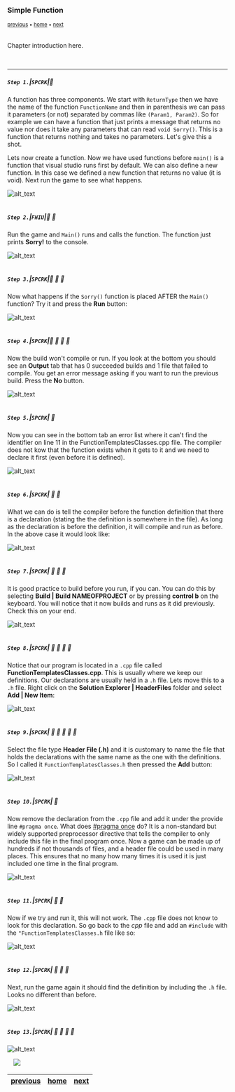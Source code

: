 <img src="https://via.placeholder.com/1000x4/45D7CA/45D7CA" alt="drawing" height="4px"/>

### Simple Function

<sub>[previous](../) • [home](../README.md#user-content-gms2-top-down-shooter) • [next](../)</sub>

<img src="https://via.placeholder.com/1000x4/45D7CA/45D7CA" alt="drawing" height="4px"/>

Chapter introduction here.

<br>

---


##### `Step 1.`\|`SPCRK`|:small_blue_diamond:

A function has three components. We start with `ReturnType` then we have the name of the function `FunctionName` and then in parenthesis we can pass it parameters (or not) separated by commas like `(Param1, Param2)`. So for example we can have a function that just prints a message that returns no value nor does it take any parameters that can read `void Sorry()`. This is a function that returns nothing and takes no parameters. Let's give this a shot.

Lets now create a function. Now we have used functions before `main()` is a function that visual studio runs first by default. We can also define a new function. In this case we defined a new function that returns no value (it is void). Next run the game to see what happens.

![alt_text](images/BasicFunctionVoid.jpg)

<img src="https://via.placeholder.com/500x2/45D7CA/45D7CA" alt="drawing" height="2px" alt = ""/>

##### `Step 2.`\|`FHIU`|:small_blue_diamond: :small_blue_diamond: 

 Run the game and `Main()` runs and calls the function. The function just prints **Sorry!** to the console.

![alt_text](images/SorryMessageRunning.jpg)

<img src="https://via.placeholder.com/500x2/45D7CA/45D7CA" alt="drawing" height="2px" alt = ""/>

##### `Step 3.`\|`SPCRK`|:small_blue_diamond: :small_blue_diamond: :small_blue_diamond:

Now what happens if the `Sorry()` function is placed AFTER the `Main()` function? Try it and press the **Run** button:

![alt_text](images/MoveSorryToBottom.jpg)

<img src="https://via.placeholder.com/500x2/45D7CA/45D7CA" alt="drawing" height="2px" alt = ""/>

##### `Step 4.`\|`SPCRK`|:small_blue_diamond: :small_blue_diamond: :small_blue_diamond: :small_blue_diamond:

Now the build won't compile or run. If you look at the bottom you should see an **Output** tab that has 0 succeeded builds and 1 file that failed to compile. You get an error message asking if you want to run the previous build. Press the **No** button.

![alt_text](images/CompileErrorUndefFunct.jpg)

<img src="https://via.placeholder.com/500x2/45D7CA/45D7CA" alt="drawing" height="2px" alt = ""/>

##### `Step 5.`\|`SPCRK`| :small_orange_diamond:

Now you can see in the bottom tab an error list where it can't find the identifier on line 11 in the FunctionTemplatesClasses.cpp file. The compiler does not kow that the function exists when it gets to it and we need to declare it first (even before it is defined).

![alt_text](images/SorryNotFoundError.jpg)

<img src="https://via.placeholder.com/500x2/45D7CA/45D7CA" alt="drawing" height="2px" alt = ""/>

##### `Step 6.`\|`SPCRK`| :small_orange_diamond: :small_blue_diamond:

What we can do is tell the compiler before the function definition that there is a declaration (stating the the definition is somewhere in the file). As long as the declaration is before the definition, it will compile and run as before. In the above case it would look like:

![alt_text](images/FunctionDeclaration.jpg)

<img src="https://via.placeholder.com/500x2/45D7CA/45D7CA" alt="drawing" height="2px" alt = ""/>

##### `Step 7.`\|`SPCRK`| :small_orange_diamond: :small_blue_diamond: :small_blue_diamond:

It is good practice to build before you run, if you can. You can do this by selecting **Build \| Build NAMEOFPROJECT** or by pressing **control b** on the keyboard. You will notice that it now builds and runs as it did previously. Check this on your end.

![alt_text](images/BuildBeforeRunning.jpg)

<img src="https://via.placeholder.com/500x2/45D7CA/45D7CA" alt="drawing" height="2px" alt = ""/>

##### `Step 8.`\|`SPCRK`| :small_orange_diamond: :small_blue_diamond: :small_blue_diamond: :small_blue_diamond:

Notice that our program is located in a `.cpp` file called **FunctionTemplatesClasses.cpp**. This is usually where we keep our definitions. Our declarations are usually held in a `.h` file. Lets move this to a `.h` file. Right click on the **Solution Explorer \| HeaderFiles** folder and select **Add \| New Item**:

![alt_text](images/AddNewHeader.jpg)

<img src="https://via.placeholder.com/500x2/45D7CA/45D7CA" alt="drawing" height="2px" alt = ""/>

##### `Step 9.`\|`SPCRK`| :small_orange_diamond: :small_blue_diamond: :small_blue_diamond: :small_blue_diamond: :small_blue_diamond:

Select the file type **Header File (.h)** and it is customary to name the file that holds the declarations with the same name as the one with the definitions. So I called it `FunctionTemplatesClasses.h` then pressed the **Add** button:

![alt_text](images/TestConsoleHeaderFile.jpg)

<img src="https://via.placeholder.com/500x2/45D7CA/45D7CA" alt="drawing" height="2px" alt = ""/>

##### `Step 10.`\|`SPCRK`| :large_blue_diamond:

Now remove the declaration from the `.cpp` file and add it under the provide line `#pragma once`. What does [#pragma once](https://en.wikipedia.org/wiki/Pragma_once) do? It is a non-standard but widely supported preprocessor directive that tells the compiler to only include this file in the final program once. Now a game can be made up of hundreds if not thousands of files, and a header file could be used in many places. This ensures that no many how many times it is used it is just included one time in the final program.

![alt_text](images/AddSorryDeclarationToDotH.jpg)

<img src="https://via.placeholder.com/500x2/45D7CA/45D7CA" alt="drawing" height="2px" alt = ""/>

##### `Step 11.`\|`SPCRK`| :large_blue_diamond: :small_blue_diamond: 

Now if we try and run it, this will not work. The `.cpp` file does not know to look for this declaration. So go back to the *cpp* file and add an `#include` with the `"FunctionTemplatesClasses.h` file like so:

![alt_text](images/IncludeDotH.jpg)

<img src="https://via.placeholder.com/500x2/45D7CA/45D7CA" alt="drawing" height="2px" alt = ""/>


##### `Step 12.`\|`SPCRK`| :large_blue_diamond: :small_blue_diamond: :small_blue_diamond: 

Next, run the game again it should find the definition by including the `.h` file. Looks no different than before.

![alt_text](images/.jpg)

<img src="https://via.placeholder.com/500x2/45D7CA/45D7CA" alt="drawing" height="2px" alt = ""/>

##### `Step 13.`\|`SPCRK`| :large_blue_diamond: :small_blue_diamond: :small_blue_diamond:  :small_blue_diamond: 

![alt_text](images/SorryMessageRunning-1.jpg)

<img src="https://via.placeholder.com/500x2/45D7CA/45D7CA" alt="drawing" height="2px" alt = ""/>


<img src="https://via.placeholder.com/1000x4/dba81a/dba81a" alt="drawing" height="4px" alt = ""/>

<img src="https://via.placeholder.com/1000x100/45D7CA/000000/?text=Next Up - Function with Return">

<img src="https://via.placeholder.com/1000x4/dba81a/dba81a" alt="drawing" height="4px" alt = ""/>

| [previous](../)| [home](../README.md#user-content-gms2-top-down-shooter) | [next](../)|
|---|---|---|
